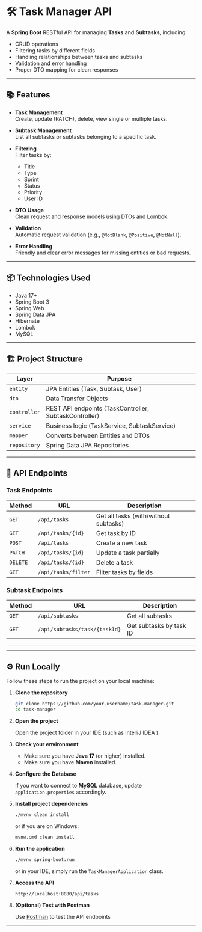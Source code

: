 
# 🛠️ Task Manager API

A **Spring Boot** RESTful API for managing **Tasks** and **Subtasks**, including:
- CRUD operations
- Filtering tasks by different fields
- Handling relationships between tasks and subtasks
- Validation and error handling
- Proper DTO mapping for clean responses

---

## 📚 Features

- **Task Management**  
  Create, update (PATCH), delete, view single or multiple tasks.

- **Subtask Management**  
  List all subtasks or subtasks belonging to a specific task.

- **Filtering**  
  Filter tasks by:
  - Title
  - Type
  - Sprint
  - Status
  - Priority
  - User ID

- **DTO Usage**  
  Clean request and response models using DTOs and Lombok.

- **Validation**  
  Automatic request validation (e.g., `@NotBlank`, `@Positive`, `@NotNull`).

- **Error Handling**  
  Friendly and clear error messages for missing entities or bad requests.

---

## 📦 Technologies Used

- Java 17+
- Spring Boot 3
- Spring Web
- Spring Data JPA
- Hibernate
- Lombok
- MySQL

---

## 🏗️ Project Structure

| Layer        | Purpose                                  |
|--------------|------------------------------------------|
| `entity`     | JPA Entities (Task, Subtask, User)        |
| `dto`        | Data Transfer Objects                    |
| `controller` | REST API endpoints (TaskController, SubtaskController) |
| `service`    | Business logic (TaskService, SubtaskService) |
| `mapper`     | Converts between Entities and DTOs       |
| `repository` | Spring Data JPA Repositories             |

---

## 🚀 API Endpoints

### Task Endpoints

| Method | URL | Description |
|-------|-----|-------------|
| `GET` | `/api/tasks` | Get all tasks (with/without subtasks) |
| `GET` | `/api/tasks/{id}` | Get task by ID |
| `POST` | `/api/tasks` | Create a new task |
| `PATCH` | `/api/tasks/{id}` | Update a task partially |
| `DELETE` | `/api/tasks/{id}` | Delete a task |
| `GET` | `/api/tasks/filter` | Filter tasks by fields |

### Subtask Endpoints

| Method | URL | Description |
|-------|-----|-------------|
| `GET` | `/api/subtasks` | Get all subtasks |
| `GET` | `/api/subtasks/task/{taskId}` | Get subtasks by task ID |

---

---

## ⚙️ Run Locally

Follow these steps to run the project on your local machine:

1. **Clone the repository**
   ```bash
   git clone https://github.com/your-username/task-manager.git
   cd task-manager
   ```

2. **Open the project**  

   Open the project folder in your IDE (such as IntelliJ IDEA ).

3. **Check your environment**  
   - Make sure you have **Java 17** (or higher) installed.
   - Make sure you have **Maven** installed.

4. **Configure the Database**  

   If you want to connect to **MySQL** database, update `application.properties` accordingly.

5. **Install project dependencies**
   ```bash
   ./mvnw clean install
   ```
   or if you are on Windows:
   ```bash
   mvnw.cmd clean install
   ```

6. **Run the application**
   ```bash
   ./mvnw spring-boot:run
   ```
   or in your IDE, simply run the `TaskManagerApplication` class.

7. **Access the API**
     
     ```
     http://localhost:8080/api/tasks
     ```

8. **(Optional) Test with Postman**  

   Use [Postman](https://www.postman.com/) to test the API endpoints

---


